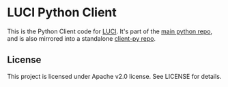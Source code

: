 # LUCI Python Client

This is the Python Client code for [LUCI][1]. It's part of the [main python
repo][2], and is also mirrored into a standalone [client-py repo][3].


## License

This project is licensed under Apache v2.0 license. See LICENSE for details.


[1]: https://github.com/luci
[2]: https://github.com/luci/luci-py
[3]: https://github.com/luci/client-py
